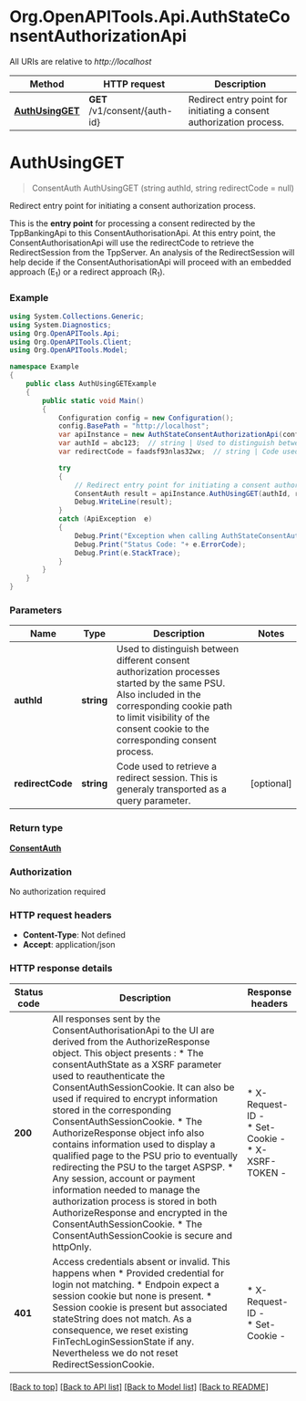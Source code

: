 # Org.OpenAPITools.Api.AuthStateConsentAuthorizationApi

All URIs are relative to *http://localhost*

Method | HTTP request | Description
------------- | ------------- | -------------
[**AuthUsingGET**](AuthStateConsentAuthorizationApi.md#authusingget) | **GET** /v1/consent/{auth-id} | Redirect entry point for initiating a consent authorization process. 


<a name="authusingget"></a>
# **AuthUsingGET**
> ConsentAuth AuthUsingGET (string authId, string redirectCode = null)

Redirect entry point for initiating a consent authorization process. 

This is the <b>entry point</b> for processing a consent redirected by the TppBankingApi to this ConsentAuthorisationApi.  At this entry point, the ConsentAuthorisationApi will use the redirectCode to retrieve the RedirectSession from the TppServer. An analysis of the RedirectSession will help decide if the ConsentAuthorisationApi will proceed with an embedded approach (E<sub>1</sub>) or a redirect approach (R<sub>1</sub>). 

### Example
```csharp
using System.Collections.Generic;
using System.Diagnostics;
using Org.OpenAPITools.Api;
using Org.OpenAPITools.Client;
using Org.OpenAPITools.Model;

namespace Example
{
    public class AuthUsingGETExample
    {
        public static void Main()
        {
            Configuration config = new Configuration();
            config.BasePath = "http://localhost";
            var apiInstance = new AuthStateConsentAuthorizationApi(config);
            var authId = abc123;  // string | Used to distinguish between different consent authorization processes started by the same PSU. Also included in the corresponding cookie path to limit visibility of the consent cookie to the corresponding consent process. 
            var redirectCode = faadsf93nlas32wx;  // string | Code used to retrieve a redirect session. This is generaly transported as a query parameter. (optional) 

            try
            {
                // Redirect entry point for initiating a consent authorization process. 
                ConsentAuth result = apiInstance.AuthUsingGET(authId, redirectCode);
                Debug.WriteLine(result);
            }
            catch (ApiException  e)
            {
                Debug.Print("Exception when calling AuthStateConsentAuthorizationApi.AuthUsingGET: " + e.Message );
                Debug.Print("Status Code: "+ e.ErrorCode);
                Debug.Print(e.StackTrace);
            }
        }
    }
}
```

### Parameters

Name | Type | Description  | Notes
------------- | ------------- | ------------- | -------------
 **authId** | **string**| Used to distinguish between different consent authorization processes started by the same PSU. Also included in the corresponding cookie path to limit visibility of the consent cookie to the corresponding consent process.  | 
 **redirectCode** | **string**| Code used to retrieve a redirect session. This is generaly transported as a query parameter. | [optional] 

### Return type

[**ConsentAuth**](ConsentAuth.md)

### Authorization

No authorization required

### HTTP request headers

 - **Content-Type**: Not defined
 - **Accept**: application/json


### HTTP response details
| Status code | Description | Response headers |
|-------------|-------------|------------------|
| **200** | All responses sent by the ConsentAuthorisationApi to the UI are derived from the AuthorizeResponse object.  This object presents : * The consentAuthState as a XSRF parameter used to reauthenticate the ConsentAuthSessionCookie. It can also be used if required to encrypt information stored in the corresponding ConsentAuthSessionCookie. * The AuthorizeResponse object info also contains information used to display a qualified page to the PSU  prio to eventually redirecting the PSU to the target ASPSP. * Any session, account or payment information needed to manage the authorization process is stored in both AuthorizeResponse and encrypted in the ConsentAuthSessionCookie. * The ConsentAuthSessionCookie is secure and httpOnly.  |  * X-Request-ID -  <br>  * Set-Cookie -  <br>  * X-XSRF-TOKEN -  <br>  |
| **401** | Access credentials absent or invalid. This happens when * Provided credential for login not matching. * Endpoin expect a session cookie but none is present. * Session cookie is present but associated stateString does not match.  As a consequence, we reset existing FinTechLoginSessionState if any.  Nevertheless we do not reset RedirectSessionCookie.  |  * X-Request-ID -  <br>  * Set-Cookie -  <br>  |

[[Back to top]](#) [[Back to API list]](../README.md#documentation-for-api-endpoints) [[Back to Model list]](../README.md#documentation-for-models) [[Back to README]](../README.md)

